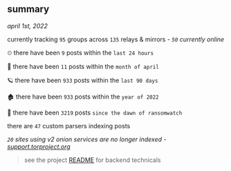 
## summary
_april 1st, 2022_

currently tracking `95` groups across `135` relays & mirrors - _`50` currently online_

⏲ there have been `9` posts within the `last 24 hours`

🦈 there have been `11` posts within the `month of april`

🪐 there have been `933` posts within the `last 90 days`

🏚 there have been `933` posts within the `year of 2022`

🦕 there have been `3219` posts `since the dawn of ransomwatch`

there are `47` custom parsers indexing posts

_`20` sites using v2 onion services are no longer indexed - [support.torproject.org](https://support.torproject.org/onionservices/v2-deprecation/)_

> see the project [README](https://github.com/thetanz/ransomwatch#ransomwatch--) for backend technicals
